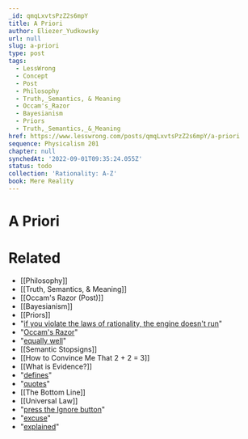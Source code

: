 ```yaml
---
_id: qmqLxvtsPzZ2s6mpY
title: A Priori
author: Eliezer_Yudkowsky
url: null
slug: a-priori
type: post
tags:
  - LessWrong
  - Concept
  - Post
  - Philosophy
  - Truth,_Semantics, & Meaning
  - Occam's_Razor
  - Bayesianism
  - Priors
  - Truth,_Semantics,_&_Meaning
href: https://www.lesswrong.com/posts/qmqLxvtsPzZ2s6mpY/a-priori
sequence: Physicalism 201
chapter: null
synchedAt: '2022-09-01T09:35:24.055Z'
status: todo
collection: 'Rationality: A-Z'
book: Mere Reality
---
```


# A Priori


# Related

- [[Philosophy]]
- [[Truth, Semantics, & Meaning]]
- [[Occam's Razor (Post)]]
- [[Bayesianism]]
- [[Priors]]
- "[if you violate the laws of rationality, the engine doesn't run](/lw/k1/no_one_can_exempt_you_from_rationalitys_laws/)"
- "[Occam's Razor](/lw/jp/occams_razor/)"
- "[equally well](/lw/jp/occams_razor/)"
- [[Semantic Stopsigns]]
- [[How to Convince Me That 2 + 2 = 3]]
- [[What is Evidence?]]
- "[defines](http://www.iep.utm.edu/a/apriori.htm)"
- "[quotes](http://en.wikipedia.org/wiki/A_priori_and_a_posteriori_%28philosophy%29)"
- [[The Bottom Line]]
- [[Universal Law]]
- "[press the Ignore button](/lw/j2/explainworshipignore/)"
- "[excuse](/lw/k1/no_one_can_exempt_you_from_rationalitys_laws/)"
- "[explained](/lw/j2/explainworshipignore/)"